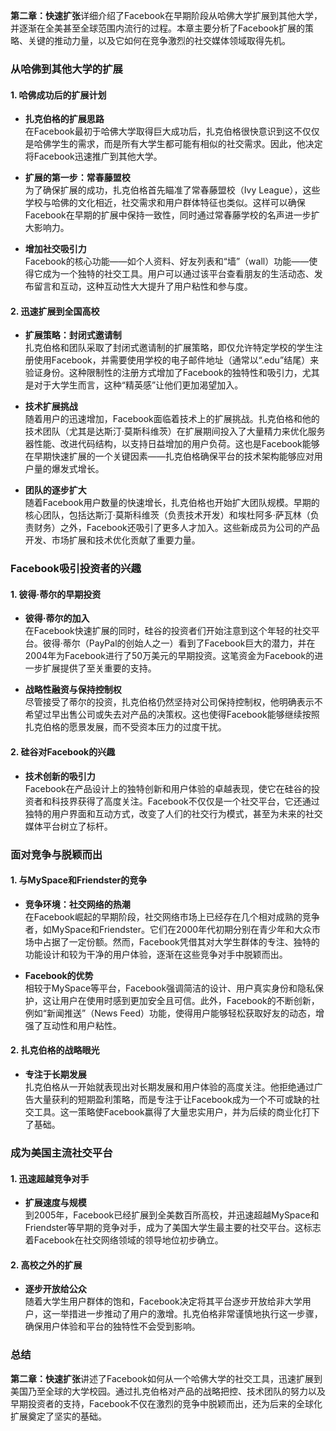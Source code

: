 **第二章：快速扩张**详细介绍了Facebook在早期阶段从哈佛大学扩展到其他大学，并逐渐在全美甚至全球范围内流行的过程。本章主要分析了Facebook扩展的策略、关键的推动力量，以及它如何在竞争激烈的社交媒体领域取得先机。

### 从哈佛到其他大学的扩展

#### 1. **哈佛成功后的扩展计划**
- **扎克伯格的扩展思路**  
  在Facebook最初于哈佛大学取得巨大成功后，扎克伯格很快意识到这不仅仅是哈佛学生的需求，而是所有大学生都可能有相似的社交需求。因此，他决定将Facebook迅速推广到其他大学。

- **扩展的第一步：常春藤盟校**  
  为了确保扩展的成功，扎克伯格首先瞄准了常春藤盟校（Ivy League），这些学校与哈佛的文化相近，社交需求和用户群体特征也类似。这样可以确保Facebook在早期的扩展中保持一致性，同时通过常春藤学校的名声进一步扩大影响力。

- **增加社交吸引力**  
  Facebook的核心功能——如个人资料、好友列表和“墙”（wall）功能——使得它成为一个独特的社交工具。用户可以通过该平台查看朋友的生活动态、发布留言和互动，这种互动性大大提升了用户粘性和参与度。

#### 2. **迅速扩展到全国高校**
- **扩展策略：封闭式邀请制**  
  扎克伯格和团队采取了封闭式邀请制的扩展策略，即仅允许特定学校的学生注册使用Facebook，并需要使用学校的电子邮件地址（通常以“.edu”结尾）来验证身份。这种限制性的注册方式增加了Facebook的独特性和吸引力，尤其是对于大学生而言，这种“精英感”让他们更加渴望加入。

- **技术扩展挑战**  
  随着用户的迅速增加，Facebook面临着技术上的扩展挑战。扎克伯格和他的技术团队（尤其是达斯汀·莫斯科维茨）在扩展期间投入了大量精力来优化服务器性能、改进代码结构，以支持日益增加的用户负荷。这也是Facebook能够在早期快速扩展的一个关键因素——扎克伯格确保平台的技术架构能够应对用户量的爆发式增长。

- **团队的逐步扩大**  
  随着Facebook用户数量的快速增长，扎克伯格也开始扩大团队规模。早期的核心团队，包括达斯汀·莫斯科维茨（负责技术开发）和埃杜阿多·萨瓦林（负责财务）之外，Facebook还吸引了更多人才加入。这些新成员为公司的产品开发、市场扩展和技术优化贡献了重要力量。

### Facebook吸引投资者的兴趣

#### 1. **彼得·蒂尔的早期投资**
- **彼得·蒂尔的加入**  
  在Facebook快速扩展的同时，硅谷的投资者们开始注意到这个年轻的社交平台。彼得·蒂尔（PayPal的创始人之一）看到了Facebook巨大的潜力，并在2004年为Facebook进行了50万美元的早期投资。这笔资金为Facebook的进一步扩展提供了至关重要的支持。

- **战略性融资与保持控制权**  
  尽管接受了蒂尔的投资，扎克伯格仍然坚持对公司保持控制权，他明确表示不希望过早出售公司或失去对产品的决策权。这也使得Facebook能够继续按照扎克伯格的愿景发展，而不受资本压力的过度干扰。

#### 2. **硅谷对Facebook的兴趣**
- **技术创新的吸引力**  
  Facebook在产品设计上的独特创新和用户体验的卓越表现，使它在硅谷的投资者和科技界获得了高度关注。Facebook不仅仅是一个社交平台，它还通过独特的用户界面和互动方式，改变了人们的社交行为模式，甚至为未来的社交媒体平台树立了标杆。

### 面对竞争与脱颖而出

#### 1. **与MySpace和Friendster的竞争**
- **竞争环境：社交网络的热潮**  
  在Facebook崛起的早期阶段，社交网络市场上已经存在几个相对成熟的竞争者，如MySpace和Friendster。它们在2000年代初期分别在青少年和大众市场中占据了一定份额。然而，Facebook凭借其对大学生群体的专注、独特的功能设计和较为干净的用户体验，逐渐在这些竞争对手中脱颖而出。

- **Facebook的优势**  
  相较于MySpace等平台，Facebook强调简洁的设计、用户真实身份和隐私保护，这让用户在使用时感到更加安全且可信。此外，Facebook的不断创新，例如“新闻推送”（News Feed）功能，使得用户能够轻松获取好友的动态，增强了互动性和用户粘性。

#### 2. **扎克伯格的战略眼光**
- **专注于长期发展**  
  扎克伯格从一开始就表现出对长期发展和用户体验的高度关注。他拒绝通过广告大量获利的短期盈利策略，而是专注于让Facebook成为一个不可或缺的社交工具。这一策略使Facebook赢得了大量忠实用户，并为后续的商业化打下了基础。

### 成为美国主流社交平台

#### 1. **迅速超越竞争对手**
- **扩展速度与规模**  
  到2005年，Facebook已经扩展到全美数百所高校，并迅速超越MySpace和Friendster等早期的竞争对手，成为了美国大学生最主要的社交平台。这标志着Facebook在社交网络领域的领导地位初步确立。

#### 2. **高校之外的扩展**
- **逐步开放给公众**  
  随着大学生用户群体的饱和，Facebook决定将其平台逐步开放给非大学用户，这一举措进一步推动了用户的激增。扎克伯格非常谨慎地执行这一步骤，确保用户体验和平台的独特性不会受到影响。

### 总结
**第二章：快速扩张**讲述了Facebook如何从一个哈佛大学的社交工具，迅速扩展到美国乃至全球的大学校园。通过扎克伯格对产品的战略把控、技术团队的努力以及早期投资者的支持，Facebook不仅在激烈的竞争中脱颖而出，还为后来的全球化扩展奠定了坚实的基础。